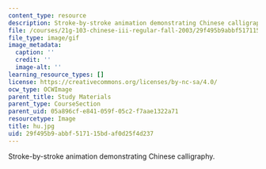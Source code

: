 ```yaml
---
content_type: resource
description: Stroke-by-stroke animation demonstrating Chinese calligraphy.
file: /courses/21g-103-chinese-iii-regular-fall-2003/29f495b9abbf517115bdaf0d25f4d237_hu.jpg
file_type: image/gif
image_metadata:
  caption: ''
  credit: ''
  image-alt: ''
learning_resource_types: []
license: https://creativecommons.org/licenses/by-nc-sa/4.0/
ocw_type: OCWImage
parent_title: Study Materials
parent_type: CourseSection
parent_uid: 05a896cf-e841-059f-05c2-f7aae1322a71
resourcetype: Image
title: hu.jpg
uid: 29f495b9-abbf-5171-15bd-af0d25f4d237
---
```

Stroke-by-stroke animation demonstrating Chinese calligraphy.